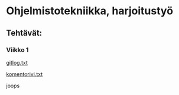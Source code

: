 # Ohjelmistotekniikka, harjoitustyö

## Tehtävät:


### Viikko 1

[gitlog.txt](https://github.com/KalleHahl/ot-harjoitustyo/blob/main/laskarit/viikko1/gitlog.txt)

[komentorivi.txt](https://github.com/KalleHahl/ot-harjoitustyo/blob/main/laskarit/viikko1/komentorivi.txt)

joops
